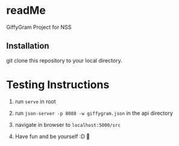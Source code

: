 # readMe
GiffyGram Project for NSS

## Installation
git clone this repository to your local directory.

# Testing Instructions
1. run `serve` in root

2. run `json-server -p 8088 -w giffygram.json` in the api directory

3. navigate in browser to `localhost:5000/src`

4. Have fun and be yourself :D 💯
